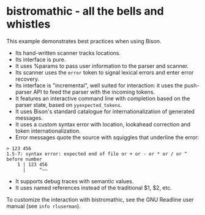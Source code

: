 # bistromathic - all the bells and whistles
This example demonstrates best practices when using Bison.
- Its hand-written scanner tracks locations.
- Its interface is pure.
- It uses %params to pass user information to the parser and scanner.
- Its scanner uses the `error` token to signal lexical errors and enter
  error recovery.
- Its interface is "incremental", well suited for interaction: it uses the
  push-parser API to feed the parser with the incoming tokens.
- It features an interactive command line with completion based on the
  parser state, based on `yyexpected_tokens`.
- It uses Bison's standard catalogue for internationalization of generated
  messages.
- It uses a custom syntax error with location, lookahead correction and
  token internationalization.
- Error messages quote the source with squiggles that underline the error:
```
> 123 456
1.5-7: syntax error: expected end of file or + or - or * or / or ^ before number
    1 | 123 456
      |     ^~~
```
- It supports debug traces with semantic values.
- It uses named references instead of the traditional $1, $2, etc.

To customize the interaction with bistromathic, see the GNU Readline user
manual (see `info rluserman`).

<!---
Local Variables:
fill-column: 76
ispell-dictionary: "american"
End:

Copyright (C) 2020 Free Software Foundation, Inc.

This file is part of Bison, the GNU Compiler Compiler.

Permission is granted to copy, distribute and/or modify this document
under the terms of the GNU Free Documentation License, Version 1.3 or
any later version published by the Free Software Foundation; with no
Invariant Sections, with no Front-Cover Texts, and with no Back-Cover
Texts.  A copy of the license is included in the "GNU Free
Documentation License" file as part of this distribution.

LocalWords:  bistromathic yyexpected lookahead ispell american
LocalWords:  MERCHANTABILITY

--->

